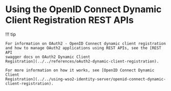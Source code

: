 # Using the OpenID Connect Dynamic Client Registration REST APIs

!!! tip
    
    For information on OAuth2 - OpenID Connect dynamic client registration
    and how to manage OAuth2 applications using REST APIs, see the [REST API
    swagger docs on OAuth2 Dynamic Client
    Registration](../../references/oAuth2-dynamic-client-registration).
    
    For more information on how it works, see [OpenID Connect Dynamic Client
    Registration](../../using-wso2-identity-server/openid-connect-dynamic-client-registration).
    
